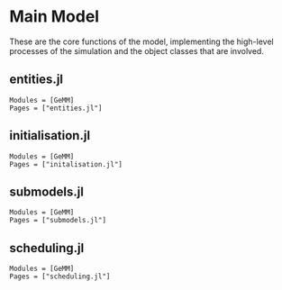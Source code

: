 # Main Model

These are the core functions of the model, implementing the high-level processes
of the simulation and the object classes that are involved.

## entities.jl

```@autodocs
Modules = [GeMM]
Pages = ["entities.jl"]
```

## initialisation.jl

```@autodocs
Modules = [GeMM]
Pages = ["initalisation.jl"]
```

## submodels.jl

```@autodocs
Modules = [GeMM]
Pages = ["submodels.jl"]
```

## scheduling.jl

```@autodocs
Modules = [GeMM]
Pages = ["scheduling.jl"]
```
